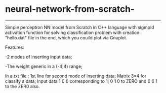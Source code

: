 # neural-network-from-scratch-


******************************************************************************

Simple perceptron NN model from Scratch in C++ language
with sigmoid activation function for solving classification problem 
with creation "hello.dat" file in the end, which you couild plot via Gnuplot.


Features:

-2 modes of inserting input data;

-The weight generic in a (-4;4) range;







In a.txt file : 
1st line for second mode of inserting data;
Matrix 3×4 for classify a data; 
Input data 1 0 0 corresponding to 1;
0 1 0 to ZERO and 0 0 1 to the ZER0 also.

